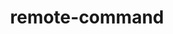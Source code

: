 ---
layout: default
title: remote-command
parent: device-details
grand_parent: GUI
nav_order: 1
permalink: /:grand_parent/:parent/:title
---